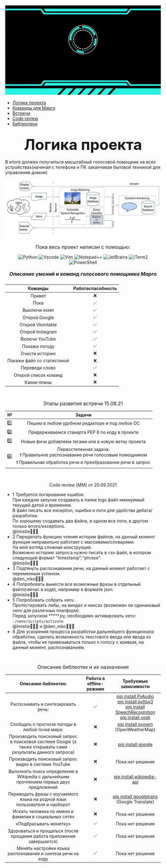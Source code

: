 <div align="center">

![Foto](https://github.com/lmistie/VoiceHelper_Margo/blob/main/src/Margo.gif)
</div>

* [Логика проекта](#Project)
* [Команды для Марго](#Commands) 
* [Встречи](#Meetings) 
* [Code review](#Code_review) 
* [Библиотеки](#Libraries)


<h2 align="center"><font size="8px">Логика проекта <a name="Project"></a></font></h2>
В итоге должен получиться масштабный голосовой помощник на всех устройствах(начиная с телефона и ПК заканчивая бытовой техникой для управления домом)

![Foto](https://github.com/lmistie/VoiceHelper_Margo/blob/main/src/scheme.jpeg)

<p align="center"><font size="3px"> Пока весь проект написан с помощью:</font></p>
<div align="center">

![Python](https://img.shields.io/badge/-Python-000000?style=flat-square&logo=python&logoWidth=20)
![Vscode](https://img.shields.io/badge/-VScode-000000?style=flat-square&logo=VisualStudioCode&logoWidth=20&logoColor=blue)
![Vim](https://img.shields.io/badge/-Vim-000000?style=flat-square&logo=vim&logoWidth=20&logoColor=green)
![Notepad++](https://img.shields.io/badge/-Notepad++-000000?style=flat-square&logo=Notepad%2b%2b&logoWidth=20&logoColor=green)
![JetBrains](https://img.shields.io/badge/-JetBrains-000000?style=flat-square&logo=JetBrains&logoWidth=20&logoColor=green)
![iTerm2](https://img.shields.io/badge/-iTerm2-000000?style=flat-square&logo=iTerm2&logoWidth=20)
![PowerShell](https://img.shields.io/badge/-PowerShell-000000?style=flat-square&logo=PowerShell&logoWidth=20)
</div>
<!--<p align="center"><font size="3px">Дальше планируется добавление других языков программирования</font></p>-->

<h5 align="center"><font size="3px">Описание умений и команд голосового помощника Марго<a name="Commands"></a></font></h5>

<div align="center">

| Команды | Работаспасобность |
|:------------:|:------------:|
| Привет | ❌ |
| Пока | ✅ |
| Выключи комп | ✅ |
| Открой Google | ✅ |
| Открой Vkontakte | ✅ |
| Открой Instagram | ✅ |
| Включи YouTube | ✅ |
| Покажи погоду | ✅ |
| Очисти историю| ❌ |
| Покажи файл со статистикой | ❌ |
| Переведи слово | ✅  |
| Открой список команд | ❌ |
| Какие планы | ❌ |
</div>
<br>
<p align="center"><font size="3px">Этапы развития встречи 15.08.21</font></p><a name="Meetings"></a>
<div align="center">

| № | Задачи |
|:---:|:------------:|
| 1️⃣ | Пишем в любом удобном редакторе и под любое ОС |
| 2️⃣ | Придерживаемся станарта PEP 8 по коду в проекте |
| 3️⃣ | Новые фичи добавляем тегами или в новую ветку проекта | 
| 4️⃣ | Первостепенная задача: <br>❗ Правильное распознавание речи голосовым помощником<br>❗ Правильная обработка речи и преобразование речи в запрос |
</div>
<br>
</font></p>

<p align="center">Code review (ММ) от 20.09.2021</p>
 
-  1 Требуется логирование ошибок:<br> При каждом запуске создавать в папке logs файл именуемый текущей датой и временем. <br>В файл писать все exception, ошибки и логи для удобства дебага/разработки.<br>По хорошему создавать два файла, в одном все логи, в другом только errors/exceptions.<br>@lmistie🧑🏻‍💻
-  2 Переделать функцию чтения истории файлов, на данный момент функция неправильно работает с массивами/словарями.<br>На мой взгляд сложная конструкция.<br>Возможно историю запроса нужно писать в csv файл, в котором следующий формат "timestamp";"phrase".<br>@lmistie🧑🏻‍💻 
-  3 Подтянуть распознавание речи, на данный момент работает с переменным успехом.<br>@den_mko🧑🏻‍💻 
-  4 Попробовать вынести все возможные фразы в отдельный файл(сейчас в коде), например в формате json.<br>@lmistie🧑🏻‍💻 
-  5 Попробовать собрать venv.<br>Протестировать либы, на виндах и никсах (возможен ли одинаковый venv для различных платформ).<br>Перед запуском *****.py, необходимо активировать venv: `./venv/scripts/activate`<br>@lmistie🧑🏻‍💻 и @den_mko🧑🏻‍💻 
-  6 Для ускорения процесса разработки дальнейшего функционала обработки, сделать возможность текстового ввода или ввода из файла, чтобы не привязываться только к голосу с кривым, на данный момент, распознаванием.
<br>

<p align="center"><font size="3px">Описание библеотек и их назначения</font></p><a name="Libraries"></a>

| Описание библеотек: | Работа в offline-режиме | Требуемые зависимости |
|:-------:|:----------------:|:---------------:|
| Распознавать и синтезировать речь: | ✅ | [pip install PyAudio](https://pypi.org/project/PyAudio/)<br>[pip install pyttsx3](https://pypi.org/project/pyttsx3/)<br>[pip install SpeechRecognition](https://pypi.org/project/SpeechRecognition/)<br>[pip install vosk](https://pypi.org/project/vosk/)|
| Сообщать о прогнозе погоды в любой точке мира: | ❌ | [pip install pyowm](https://pypi.org/project/pyowm/) (OpenWeatherMap) |
| Производить поисковый запрос в поисковой системе Google (а также открывать сами результаты данного запроса) | ❌ | [pip install google](https://pypi.org/project/google/)|
| Производить поисковый запрос видео в системе YouTube | ❌ | Пока нет решения |
| Выполнять поиск определения в Wikipedia c дальнейшим прочтением первых двух предложений | ❌ | [pip install wikipedia-api](https://pypi.org/project/Wikipedia-API/)|
| Переводить фразы с изучаемого языка на родной язык пользователя и наоборот | ❌ | [pip install googletrans](https://pypi.org/project/googletrans/)<br> (Google Translate)|
| Искать человека по имени и фамилии в социальных сетях | ❌ | Пока нет решения |
| «Подбрасывать монетку» | ✅ | Пока нет решения |
| Здороваться и прощаться (после прощания работа приложения завершается) | ✅ | Пока нет решения |
| Менять настройки языка распознавания и синтеза речи на ходу | ✅ | Пока нет решения |